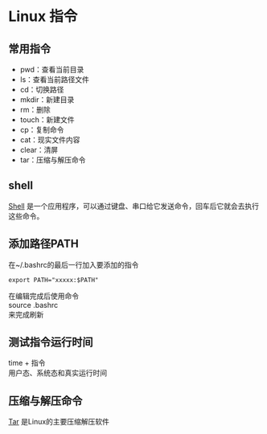 # Linux 指令
## 常用指令
+ pwd：查看当前目录
+ ls：查看当前路径文件
+ cd：切换路径
+ mkdir：新建目录
+ rm：删除
+ touch：新建文件
+ cp：复制命令
+ cat：现实文件内容
+ clear：清屏
+ tar：压缩与解压命令

## shell
[Shell](../../../../语言和脚本/脚本/Shell/Shell_Source.md) 是一个应用程序，可以通过键盘、串口给它发送命令，回车后它就会去执行这些命令。

## 添加路径PATH
在~/.bashrc的最后一行加入要添加的指令
```shell
export PATH="xxxxx:$PATH"
```
在编辑完成后使用命令\
source .bashrc\
来完成刷新

## 测试指令运行时间

time + 指令\
用户态、系统态和真实运行时间

## 压缩与解压命令
[Tar](Linux工具/Linux_tar.md) 是Linux的主要压缩解压软件